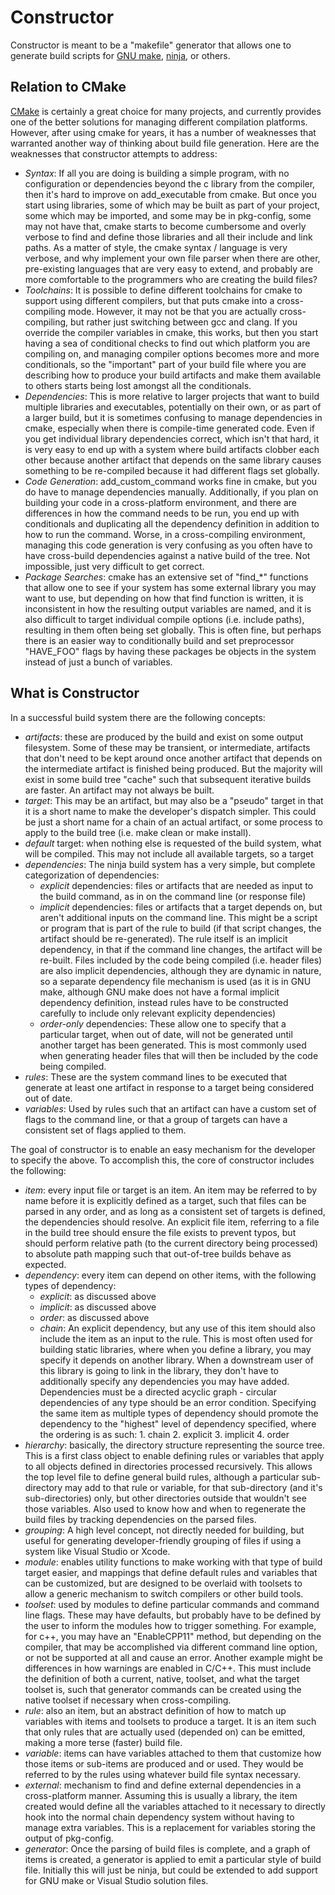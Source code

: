 Constructor
===========

Constructor is meant to be a "makefile" generator that allows one to
generate build scripts for [GNU
make](http://www.gnu.org/software/make/),
[ninja](http://martine.github.com/ninja/), or others.

Relation to CMake
-----------------

[CMake](http://www.cmake.org) is certainly a great choice for
many projects, and currently provides one of the better solutions for
managing different compilation platforms. However, after using cmake
for years, it has a number of weaknesses that warranted another way of
thinking about build file generation. Here are the weaknesses that
constructor attempts to address:

- *Syntax*: If all you are doing is building a simple program, with no
  configuration or dependencies beyond the c library from the
  compiler, then it's hard to improve on add_executable from
  cmake. But once you start using libraries, some of which may be
  built as part of your project, some which may be imported, and some
  may be in pkg-config, some may not have that, cmake starts to become
  cumbersome and overly verbose to find and define those libraries and
  all their include and link paths. As a matter of style, the cmake
  syntax / language is very verbose, and why implement your own file
  parser when there are other, pre-existing languages that are very
  easy to extend, and probably are more comfortable to the programmers
  who are creating the build files?
- *Toolchains*: It is possible to define different toolchains for cmake
  to support using different compilers, but that puts cmake into a
  cross-compiling mode. However, it may not be that you are actually
  cross-compiling, but rather just switching between gcc and clang. If
  you override the compiler variables in cmake, this works, but then
  you start having a sea of conditional checks to find out which
  platform you are compiling on, and managing compiler options becomes
  more and more conditionals, so the "important" part of your build
  file where you are describing how to produce your build artifacts
  and make them available to others starts being lost amongst all the
  conditionals.
- *Dependencies*: This is more relative to larger projects that want to
  build multiple libraries and executables, potentially on their own,
  or as part of a larger build, but it is sometimes confusing to
  manage dependencies in cmake, especially when there is compile-time
  generated code. Even if you get individual library dependencies
  correct, which isn't that hard, it is very easy to end up with a
  system where build artifacts clobber each other because another
  artifact that depends on the same library causes something to be
  re-compiled because it had different flags set globally.
- *Code Generation*: add_custom_command works fine in cmake, but you do
  have to manage dependencies manually. Additionally, if you plan on
  building your code in a cross-platform environment, and there are
  differences in how the command needs to be run, you end up with
  conditionals and duplicating all the dependency definition in
  addition to how to run the command. Worse, in a cross-compiling
  environment, managing this code generation is very confusing as you
  often have to have cross-build dependencies against a native build
  of the tree. Not impossible, just very difficult to get correct.
- *Package Searches*: cmake has an extensive set of "find_*" functions
  that allow one to see if your system has some external library you
  may want to use, but depending on how that find function is written,
  it is inconsistent in how the resulting output variables are named,
  and it is also difficult to target individual compile options
  (i.e. include paths), resulting in them often being set
  globally. This is often fine, but perhaps there is an easier way to
  conditionally build and set preprocessor "HAVE_FOO" flags by having
  these packages be objects in the system instead of just a bunch of
  variables.

What is Constructor
-------------------

In a successful build system there are the following concepts:

- *artifacts*: these are produced by the build and exist on some output
  filesystem. Some of these may be transient, or intermediate,
  artifacts that don't need to be kept around once another artifact
  that depends on the intermediate artifact is finished being
  produced. But the majority will exist in some build tree "cache"
  such that subsequent iterative builds are faster. An artifact may
  not always be built.
- *target*: This may be an artifact, but may also be a "pseudo" target
  in that it is a short name to make the developer's dispatch
  simpler. This could be just a short name for a chain of an actual
  artifact, or some process to apply to the build tree (i.e. make
  clean or make install).
- *default* target: when nothing else is requested of the build
  system, what will be compiled. This may not include all available
  targets, so a target
- *dependencies*: The ninja build system has a very simple, but complete
  categorization of dependencies:
   - *explicit* dependencies: files or artifacts that are needed as
     input to the build command, as in on the command line (or
     response file)
   - *implicit* dependencies: files or artifacts that a target depends
     on, but aren't additional inputs on the command line. This might
     be a script or program that is part of the rule to build (if that
     script changes, the artifact should be re-generated). The rule
     itself is an implicit dependency, in that if the command line
     changes, the artifact will be re-built. Files included by the
     code being compiled (i.e. header files) are also implicit
     dependencies, although they are dynamic in nature, so a separate
     dependency file mechanism is used (as it is in GNU make, although
     GNU make does not have a formal implicit dependency definition,
     instead rules have to be constructed carefully to include only
     relevant explicity dependencies)
   - *order-only* dependencies: These allow one to specify that a
     particular target, when out of date, will not be generated until
     another target has been generated. This is most commonly used when
     generating header files that will then be included by the code
     being compiled.
- *rules*: These are the system command lines to be executed that
  generate at least one artifact in response to a target being
  considered out of date.
- *variables*: Used by rules such that an artifact can have a custom
  set of flags to the command line, or that a group of targets can
  have a consistent set of flags applied to them.

The goal of constructor is to enable an easy mechanism for the
developer to specify the above. To accomplish this, the core of
constructor includes the following:

- *item*: every input file or target is an item. An item may be
  referred to by name before it is explicitly defined as a target,
  such that files can be parsed in any order, and as long as a
  consistent set of targets is defined, the dependencies should
  resolve. An explicit file item, referring to a file in the build
  tree should ensure the file exists to prevent typos, but should
  perform relative path (to the current directory being processed) to
  absolute path mapping such that out-of-tree builds behave as
  expected.
- *dependency*: every item can depend on other items, with the
  following types of dependency:
   - *explicit*: as discussed above
   - *implicit*: as discussed above
   - *order*: as discussed above
   - *chain*: An explicit dependency, but any use of this item should
     also include the item as an input to the rule. This is most often
     used for building static libraries, where when you define a
     library, you may specify it depends on another library. When a
     downstream user of this library is going to link in the library,
     they don't have to additionally specify any dependencies you may
     have added.
  Dependencies must be a directed acyclic graph - circular
  dependencies of any type should be an error condition. Specifying
  the same item as multiple types of dependency should promote the
  dependency to the "highest" level of dependency specified, where the
  ordering is as such: 1. chain 2. explicit 3. implicit 4. order
- *hierarchy*: basically, the directory structure representing the
  source tree. This is a first class object to enable defining rules
  or variables that apply to all objects defined in directories
  processed recursively. This allows the top level file to define
  general build rules, although a particular sub-directory may add to
  that rule or variable, for that sub-directory (and it's
  sub-directories) only, but other directories outside that wouldn't
  see those variables. Also used to know how and when to regenerate
  the build files by tracking dependencies on the parsed files.
- *grouping*: A high level concept, not directly needed for building,
  but useful for generating developer-friendly grouping of files if
  using a system like Visual Studio or Xcode.
- *module*: enables utility functions to make working with that type
  of build target easier, and mappings that define default
  rules and variables that can be customized, but are designed to be
  overlaid with toolsets to allow a generic mechanism to switch
  compilers or other build tools.
- *toolset*: used by modules to define particular commands and command
  line flags. These may have defaults, but probably have to be defined
  by the user to inform the modules how to trigger something. For
  example, for c++, you may have an "EnableCPP11" method, but
  depending on the compiler, that may be accomplished via different
  command line option, or not be supported at all and cause an
  error. Another example might be differences in how warnings are
  enabled in C/C++.
  This must include the definition of both a current, native, toolset,
  and what the target toolset is, such that generator commands can be
  created using the native toolset if necessary when cross-compiling.
- *rule*: also an item, but an abstract definition of how to match up
  variables with items and toolsets to produce a target. It is an item
  such that only rules that are actually used (depended on) can be
  emitted, making a more terse (faster) build file.
- *variable*: items can have variables attached to them that customize
  how those items or sub-items are produced and or used. They would be
  referred to by the rules using whatever build file syntax necessary.
- *external*: mechanism to find and define external dependencies in a
  cross-platform manner. Assuming this is usually a library, the item
  created would define all the variables attached to it necessary to
  directly hook into the normal chain dependency system without having
  to manage extra variables. This is a replacement for variables
  storing the output of pkg-config.
- *generator*: Once the parsing of build files is complete, and a
  graph of items is created, a generator is applied to emit a
  particular style of build file. Initially this will just be ninja,
  but could be extended to add support for GNU make or Visual Studio
  solution files.
